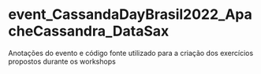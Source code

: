 # event_CassandaDayBrasil2022_ApacheCassandra_DataSax
Anotações do evento e código fonte utilizado para a criação dos exercícios propostos durante os workshops
